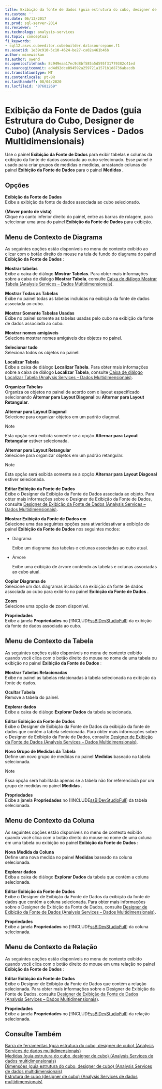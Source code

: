 ```yaml
---
title: Exibição da fonte de dados (guia estrutura do cubo, designer de cubo) (Analysis Services-dados multidimensionais) | Microsoft Docs
ms.custom: ''
ms.date: 06/13/2017
ms.prod: sql-server-2014
ms.reviewer: ''
ms.technology: analysis-services
ms.topic: conceptual
f1_keywords:
- sql12.asvs.cubeeditor.cubebuilder.datasourcepane.f1
ms.assetid: 1e39c910-5c10-4624-be27-ca02a461b46b
author: minewiskan
ms.author: owend
ms.openlocfilehash: 8c949eaa17ec9d8bf585a5d595f31779382c41ed
ms.sourcegitcommit: ad4d92dce894592a259721a1571b1d8736abacdb
ms.translationtype: MT
ms.contentlocale: pt-BR
ms.lasthandoff: 08/04/2020
ms.locfileid: "87681269"
---
```

# <a name="data-source-view-cube-structure-tab-cube-designer-analysis-services---multidimensional-data"></a>Exibição da Fonte de Dados (guia Estrutura do Cubo, Designer de Cubo) (Analysis Services - Dados Multidimensionais)
  Use o painel **Exibição da Fonte de Dados** para exibir tabelas e colunas da exibição da fonte de dados associada ao cubo selecionado. Esse painel é usado para criar grupos de medidas e medidas, arrastando colunas do painel **Exibição da Fonte de Dados** para o painel **Medidas** .  
  
## <a name="options"></a>Opções  
 **Exibição da Fonte de Dados**  
 Exibe a exibição da fonte de dados associada ao cubo selecionado.  
  
 **(Mover ponto de vista)**  
 Clique no canto inferior direito do painel, entre as barras de rolagem, para selecionar uma área do painel **Exibição da Fonte de Dados** para exibição.  
  
## <a name="diagram-context-menu"></a>Menu de Contexto de Diagrama  
 As seguintes opções estão disponíveis no menu de contexto exibido ao clicar com o botão direito do mouse na tela de fundo do diagrama do painel **Exibição da Fonte de Dados** :  
  
 **Mostrar tabelas**  
 Exibe a caixa de diálogo **Mostrar Tabelas**. Para obter mais informações sobre a caixa de diálogo **Mostrar Tabela**, consulte [Caixa de diálogo Mostrar Tabela &#40;Analysis Services – Dados Multidimensionais&#41;](show-table-dialog-box-analysis-services-multidimensional-data.md).  
  
 **Mostrar Todas as Tabelas**  
 Exibe no painel todas as tabelas incluídas na exibição da fonte de dados associada ao cubo.  
  
 **Mostrar Somente Tabelas Usadas**  
 Exibe no painel somente as tabelas usadas pelo cubo na exibição da fonte de dados associada ao cubo.  
  
 **Mostrar nomes amigáveis**  
 Seleciona mostrar nomes amigáveis dos objetos no painel.  
  
 **Selecionar tudo**  
 Seleciona todos os objetos no painel.  
  
 **Localizar Tabela**  
 Exibe a caixa de diálogo **Localizar Tabela**. Para obter mais informações sobre a caixa de diálogo **Localizar Tabela**, consulte [Caixa de diálogo Localizar Tabela &#40;Analysis Services – Dados Multidimensionais&#41;](find-table-dialog-box-analysis-services-multidimensional-data.md).  
  
 **Organizar Tabelas**  
 Organiza os objetos no painel de acordo com o layout especificado selecionando **Alternar para Layout Diagonal** ou **Alternar para Layout Retangular**.  
  
 **Alternar para Layout Diagonal**  
 Selecione para organizar objetos em um padrão diagonal.  
  
> [!NOTE]  
>   Esta opção será exibida somente se a opção **Alternar para Layout Retangular** estiver selecionada.  
  
 **Alternar para Layout Retangular**  
 Selecione para organizar objetos em um padrão retangular.  
  
> [!NOTE]  
>   Esta opção será exibida somente se a opção **Alternar para Layout Diagonal** estiver selecionada.  
  
 **Editar Exibição da Fonte de Dados**  
 Exibe o Designer da Exibição da Fonte de Dados associada ao objeto. Para obter mais informações sobre o Designer de Exibição da Fonte de Dados, consulte [Designer de Exibição da Fonte de Dados &#40;Analysis Services – Dados Multidimensionais&#41;](data-source-view-designer-analysis-services-multidimensional-data.md).  
  
 **Mostrar Exibição da Fonte de Dados em**  
 Selecione uma das seguintes opções para ativar/desativar a exibição do painel **Exibição da Fonte de Dados** nos seguintes modos:  
  
-   Diagrama  
  
     Exibe um diagrama das tabelas e colunas associadas ao cubo atual.  
  
-   Árvore  
  
     Exibe uma exibição de árvore contendo as tabelas e colunas associadas ao cubo atual.  
  
 **Copiar Diagrama de**  
 Selecione um dos diagramas incluídos na exibição da fonte de dados associada ao cubo para exibi-lo no painel **Exibição da Fonte de Dados** .  
  
 **Zoom**  
 Selecione uma opção de zoom disponível.  
  
 **Propriedades**  
 Exibe a janela **Propriedades** no [!INCLUDE[ssBIDevStudioFull](../includes/ssbidevstudiofull-md.md)] da exibição da fonte de dados associada ao cubo.  
  
## <a name="table-context-menu"></a>Menu de Contexto da Tabela  
 As seguintes opções estão disponíveis no menu de contexto exibido quando você clica com o botão direito do mouse no nome de uma tabela ou exibição no painel **Exibição da Fonte de Dados** :  
  
 **Mostrar Tabelas Relacionadas**  
 Exibe no painel as tabelas relacionadas à tabela selecionada na exibição da fonte de dados.  
  
 **Ocultar Tabela**  
 Remove a tabela do painel.  
  
 **Explorar dados**  
 Exibe a caixa de diálogo **Explorar Dados** da tabela selecionada.  
  
 **Editar Exibição da Fonte de Dados**  
 Exibe o Designer de Exibição da Fonte de Dados da exibição da fonte de dados que contém a tabela selecionada. Para obter mais informações sobre o Designer de Exibição da Fonte de Dados, consulte [Designer de Exibição da Fonte de Dados &#40;Analysis Services – Dados Multidimensionais&#41;](data-source-view-designer-analysis-services-multidimensional-data.md).  
  
 **Novo Grupo de Medidas da Tabela**  
 Define um novo grupo de medidas no painel **Medidas** baseado na tabela selecionada.  
  
> [!NOTE]  
>  Essa opção será habilitada apenas se a tabela não for referenciada por um grupo de medidas no painel **Medidas** .  
  
 **Propriedades**  
 Exibe a janela **Propriedades** no [!INCLUDE[ssBIDevStudioFull](../includes/ssbidevstudiofull-md.md)] da tabela selecionada.  
  
## <a name="column-context-menu"></a>Menu de Contexto da Coluna  
 As seguintes opções estão disponíveis no menu de contexto exibido quando você clica com o botão direito do mouse no nome de uma coluna em uma tabela ou exibição no painel **Exibição da Fonte de Dados** :  
  
 **Nova Medida da Coluna**  
 Define uma nova medida no painel **Medidas** baseado na coluna selecionada.  
  
 **Explorar dados**  
 Exiba a caixa de diálogo **Explorar Dados** da tabela que contém a coluna selecionada.  
  
 **Editar Exibição da Fonte de Dados**  
 Exibe o Designer de Exibição da Fonte de Dados da exibição da fonte de dados que contém a coluna selecionada. Para obter mais informações sobre o Designer de Exibição da Fonte de Dados, consulte [Designer de Exibição da Fonte de Dados &#40;Analysis Services – Dados Multidimensionais&#41;](data-source-view-designer-analysis-services-multidimensional-data.md).  
  
 **Propriedades**  
 Exibe a janela **Propriedades** no [!INCLUDE[ssBIDevStudioFull](../includes/ssbidevstudiofull-md.md)] da coluna selecionada.  
  
## <a name="relationship-context-menu"></a>Menu de Contexto da Relação  
 As seguintes opções estão disponíveis no menu de contexto exibido quando você clica com o botão direito do mouse em uma relação no painel **Exibição da Fonte de Dados** :  
  
 **Editar Exibição da Fonte de Dados**  
 Exibe o Designer de Exibição da Fonte de Dados que contém a relação selecionada. Para obter mais informações sobre o Designer de Exibição da Fonte de Dados, consulte [Designer de Exibição da Fonte de Dados &#40;Analysis Services – Dados Multidimensionais&#41;](data-source-view-designer-analysis-services-multidimensional-data.md).  
  
 **Propriedades**  
 Exibe a janela **Propriedades** no [!INCLUDE[ssBIDevStudioFull](../includes/ssbidevstudiofull-md.md)] da relação selecionada.  
  
## <a name="see-also"></a>Consulte Também  
 [Barra de ferramentas &#40;guia estrutura do cubo, designer de cubo&#41; &#40;Analysis Services de dados multidimensionais&#41;](toolbar-cube-structure-cube-designer-analysis-services-multidimensional-data.md)   
 [Medidas &#40;guia estrutura do cubo, designer de cubo&#41; &#40;Analysis Services de dados multidimensionais&#41;](measures-cube-structure-cube-designer-analysis-services-multidimensional-data.md)   
 [Dimensões &#40;guia estrutura do cubo, designer de cubo&#41; &#40;Analysis Services de dados multidimensionais&#41;](dimensions-cube-structure-cube-designer-analysis-services-multidimensional-data.md)   
 [Estrutura de cubo &#40;designer de cubo&#41; &#40;Analysis Services de dados multidimensionais&#41;](cube-structure-cube-designer-analysis-services-multidimensional-data.md)  
  
  
